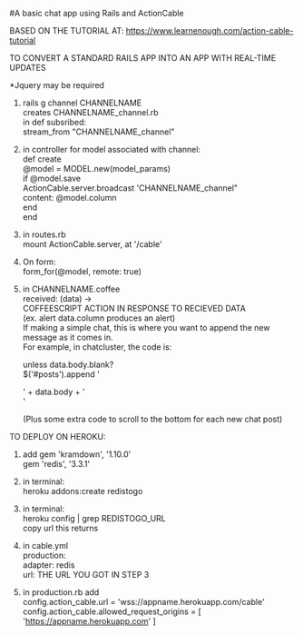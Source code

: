 #A basic chat app using Rails and ActionCable

BASED ON THE TUTORIAL AT:
https://www.learnenough.com/action-cable-tutorial

TO CONVERT A STANDARD RAILS APP INTO AN APP WITH REAL-TIME UPDATES

*Jquery may be required

1. rails g channel CHANNELNAME<br/>
  creates CHANNELNAME_channel.rb<br/>
  in def subsribed: <br/>
    stream_from "CHANNELNAME_channel"
    
2. in controller for model associated with channel:<br/>
  def create<br/>
    @model = MODEL.new(model_params)<br/>
      if @model.save<br/>
        ActionCable.server.broadcast 'CHANNELNAME_channel"<br/>
                              content: @model.column<br/>
   end<br/>
end

3. in routes.rb<br/>
  mount ActionCable.server, at '/cable'<br/>

4. On form:<br/>
    form_for(@model, remote: true)
    
5. in CHANNELNAME.coffee<br/>
    received: (data) -><br/>
          COFFEESCRIPT ACTION IN RESPONSE TO RECIEVED DATA <br/>
          (ex. alert data.column produces an alert)<br/>
          If making a simple chat, this is where you want to append the new message as it comes in.<br/>
          For example, in chatcluster, the code is:
          
    unless data.body.blank? <br/>
      $('#posts').append '<div class="post">' + data.body + '</div>' <br/>
      
      (Plus some extra code to scroll to the bottom for each new chat post)
          
 TO DEPLOY ON HEROKU:
 
1.  add gem 'kramdown', '1.10.0'<br/>
       gem 'redis', '3.3.1'
       
2. in terminal:<br/>
    heroku addons:create redistogo
    
3. in terminal:<br/>
    heroku config | grep REDISTOGO_URL<br/>
    copy url this returns<br/>
    
  4. in cable.yml<br/>
production:<br/>
  adapter: redis<br/>
  url: THE URL YOU GOT IN STEP 3
    
5. in production.rb add<br/>
   config.action_cable.url = 'wss://appname.herokuapp.com/cable'<br/>
  config.action_cable.allowed_request_origins = [<br/>
  'https://appname.herokuapp.com' ]
  

    
 
       
 
